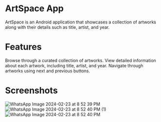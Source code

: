 # ArtSpace App

ArtSpace is an Android application that showcases a collection of artworks along with their details such as title, artist, and year.

# Features

Browse through a curated collection of artworks.
View detailed information about each artwork, including title, artist, and year.
Navigate through artworks using next and previous buttons.

# Screenshots

![WhatsApp Image 2024-02-23 at 8 52 39 PM](https://github.com/renuswami/ArtworkApp/assets/121007900/220664df-1111-4723-b963-13bfc9f7beed)
![WhatsApp Image 2024-02-23 at 8 52 40 PM (1)](https://github.com/renuswami/ArtworkApp/assets/121007900/e3b5bfd6-cb9f-4799-a7f0-ab14ea2db86a)
![WhatsApp Image 2024-02-23 at 8 52 40 PM](https://github.com/renuswami/ArtworkApp/assets/121007900/97ba9826-03ee-4bb3-b443-1089c56c7e3a)
